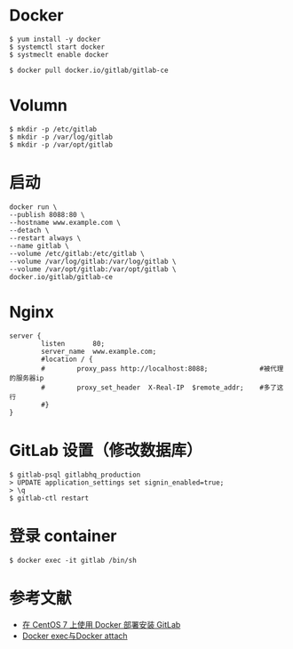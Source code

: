 # Docker
```
$ yum install -y docker
$ systemctl start docker
$ systmeclt enable docker

$ docker pull docker.io/gitlab/gitlab-ce
```

# Volumn
```
$ mkdir -p /etc/gitlab
$ mkdir -p /var/log/gitlab
$ mkdir -p /var/opt/gitlab
```

# 启动
```
docker run \
--publish 8088:80 \
--hostname www.example.com \
--detach \
--restart always \
--name gitlab \
--volume /etc/gitlab:/etc/gitlab \
--volume /var/log/gitlab:/var/log/gitlab \
--volume /var/opt/gitlab:/var/opt/gitlab \
docker.io/gitlab/gitlab-ce
```

# Nginx
```
server {
        listen       80;
        server_name  www.example.com;
        #location / {
        #        proxy_pass http://localhost:8088;             #被代理的服务器ip
        #        proxy_set_header  X-Real-IP  $remote_addr;    #多了这行
        #}
}
```

# GitLab 设置（修改数据库）
```
$ gitlab-psql gitlabhq_production
> UPDATE application_settings set signin_enabled=true;
> \q
$ gitlab-ctl restart
```

# 登录 container
```
$ docker exec -it gitlab /bin/sh
```


# 参考文献
- [在 CentOS 7 上使用 Docker 部署安装 GitLab](https://bbs.gitlab.com.cn/topic/39/%E5%9C%A8-centos-7-%E4%B8%8A%E4%BD%BF%E7%94%A8-docker-%E9%83%A8%E7%BD%B2%E5%AE%89%E8%A3%85-gitlab)
- [Docker exec与Docker attach](http://blog.csdn.net/halcyonbaby/article/details/46884605)
